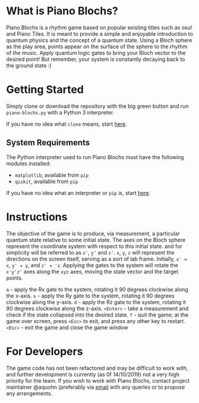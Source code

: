 # What is Piano Blochs?

Piano Blochs is a rhythm game based on popular existing titles such as osu! and Piano Tiles. It is meant to provide a simple and enjoyable introduction to quantum physics and the concept of a quantum state. Using a Bloch sphere as the play area, points appear on the surface of the sphere to the rhythm of the music. Apply quantum logic gates to bring your Bloch vector to the desired point! But remember, your system is constantly decaying back to the ground state :) 

# Getting Started

Simply clone or download the repository with the big green button and run `piano-blochs.py` with a Python 3 interpreter.

If you have no idea what `clone` means, start [here](https://help.github.com/en/desktop/contributing-to-projects/cloning-a-repository-from-github-to-github-desktop).

## System Requirements

The Python interpreter used to run Piano Blochs must have the following modules installed:
- `matplotlib`, available from `pip`
- `qiskit`, available from `pip`

If you have no idea what an interpreter or `pip` is, start [here](https://packaging.python.org/tutorials/installing-packages/).

# Instructions

The objective of the game is to produce, via measurement, a particular quantum state relative to some initial state. The axes on the Bloch sphere represent the coordinate system with respect to this initial state. and for simplicity will be referred to as `x'`, `y'` and `z'`. `x`, `y`, `z` will represent the directions on the screen itself, serving as a sort of lab frame. Initially, `x' = x`, `y' = y`, and `z' = 'z`. Applying the gates to the system will rotate the `x'y'z'` axes along the `xyz` axes, moving the state vector and the target points.

`a` - apply the Rx gate to the system, rotating it 90 degrees clockwise along the x-axis.
`s` - apply the Ry gate to the system, rotating it 90 degrees clockwise along the y-axis.
`d` - apply the Rz gate to the system, rotating it 90 degrees clockwise along the z-axis.
`<Enter>` - take a measurement and check if the state collapsed into the desired state.
`f` - quit the game; at the game over screen, press `<Esc>` to exit, and press any other key to restart.
`<Esc>` - exit the game and close the game window 

# For Developers

The game code has not been refactored and may be difficult to work with, and further development is currently (as 0f 14/10/2019) not a very high priority for the team. If you wish to work with Piano Blochs, contact project maintainer @aquohn (preferably via [email](mailto:john_khoo@u.nus.edu) with any queries or to propose any arrangements.
